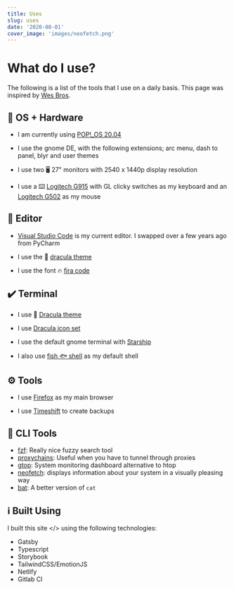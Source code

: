 ```yaml
---
title: Uses
slug: uses
date: '2020-08-01'
cover_image: 'images/neofetch.png'
---
```


# What do I use?

The following is a list of the tools that I use on a daily basis. This page
was inspired by [Wes Bros](https://wesbos.com/uses).

## 🐧 OS + Hardware

- I am currently using [POP!\_OS 20.04](https://pop.system76.com/)

- I use the gnome DE, with the following extensions; arc menu, dash to panel, blyr and user themes

- I use two 🖥️ 27" monitors with 2540 x 1440p display resolution

- I use a ⌨️ [Logitech G915](https://www.logitechg.com/en-gb/products/gaming-keyboards/g915-low-profile-wireless-mechanical-gaming-keyboard.html) with GL clicky switches as my keyboard and an [Logitech G502](https://www.logitechg.com/en-gb/products/gaming-mice/g502-lightspeed-wireless-gaming-mouse.910-005568.html) as my mouse

## 📑 Editor

- [Visual Studio Code](https://code.visualstudio.com/) is my current editor. I swapped over a few years ago from PyCharm

- I use the 🧛 [dracula theme](https://github.com/dracula/visual-studio-code)

- I use the font 🔥 [fira code](https://github.com/tonsky/FiraCode)

## ✔️ Terminal

- I use 🧛 [Dracula theme](https://draculatheme.com/gtk)

- I use [Dracula icon set](https://draculatheme.com/gtk)

- I use the default gnome terminal with [Starship](https://starship.rs/)

- I also use [fish 🐟 shell](https://fishshell.com/) as my default shell

## ⚙️ Tools

- I use [Firefox](https://www.mozilla.org/en-US/exp/firefox/new/) as my main browser

- I use [Timeshift](https://itsfoss.com/backup-restore-linux-timeshift/) to create backups

## 🧰 CLI Tools

- [fzf](https://github.com/junegunn/fzf): Really nice fuzzy search tool
- [proxychains](https://github.com/haad/proxychains): Useful when you have to tunnel through proxies
- [gtop](https://github.com/aksakalli/gtop): System monitoring dashboard alternative to htop
- [neofetch](https://github.com/dylanaraps/neofetch): displays information about your system in a visually pleasing way
- [bat](https://github.com/sharkdp/bat): A better version of `cat`

## ℹ️ Built Using

I built this site </> using the following technologies:

- Gatsby
- Typescript
- Storybook
- TailwindCSS/EmotionJS
- Netlify
- Gitlab CI

